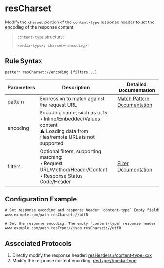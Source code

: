 # resCharset
Modify the `charset` portion of the `content-type` response header to set the encoding of the response content.
> `content-type` structure:
> ``` txt
> <media-type>; charset=<encoding>
> ```

## Rule Syntax
``` txt
pattern resCharset://encoding [filters...]
```

| Parameters | Description | Detailed Documentation |
| ------- | ------------------------------------------------------------ | ------------------------- |
| pattern | Expression to match against the request URL | [Match Pattern Documentation](./pattern) |
| encoding | Encoding name, such as `utf8` <br/>• Inline/Embedded/Values content<br/>⚠️ Loading data from files/remote URLs is not supported | |
| filters | Optional filters, supporting matching:<br/>• Request URL/Method/Header/Content<br/>• Response Status Code/Header | [Filter Documentation](./filters) |

## Configuration Example
``` txt
# Set response encoding and response header `content-type` Empty fields are changed to `; charset=utf8`
www.example.com/path resCharset://utf8

# Set the response encoding. The empty `content-type` response header field is changed to `text/html; charset=utf8`
www.example.com/path resType://json resCharset://utf8
```

## Associated Protocols
1. Directly modify the response header: [resHeaders://content-type=xxx](./reqHeaders)
2. Modify the response content encoding: [resType://media-type](./resCharset)
